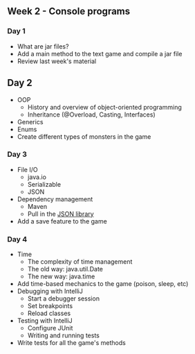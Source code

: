 ## Week 2 - Console programs

### Day 1

* What are jar files?
* Add a main method to the text game and compile a jar file
* Review last week's material

## Day 2

* OOP
  * History and overview of object-oriented programming
  * Inheritance (@Overload, Casting, Interfaces)
* Generics
* Enums
* Create different types of monsters in the game

### Day 3

* File I/O
  * java.io
  * Serializable
  * JSON
* Dependency management
  * Maven
  * Pull in the [JSON library](http://jodd.org/doc/json/)
* Add a save feature to the game

### Day 4

* Time
  * The complexity of time management
  * The old way: java.util.Date
  * The new way: java.time
* Add time-based mechanics to the game (poison, sleep, etc)
* Debugging with IntelliJ
  * Start a debugger session
  * Set breakpoints
  * Reload classes
* Testing with IntelliJ
  * Configure JUnit
  * Writing and running tests
* Write tests for all the game's methods
